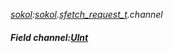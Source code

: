 _[sokol](../../modules/sokol/sokol-module.md):[sokol](../../modules/sokol/sokol-module.md).[sfetch\_request\_t](../../modules/sokol/sokol-sfetch_request_t.md).channel_
##### Field channel:[UInt](../../modules/wonkey/wonkey-types-uint.md)
